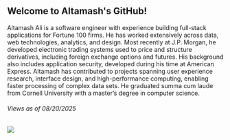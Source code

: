 ## Welcome to Altamash's GitHub!

Altamash Ali is a software engineer with experience building full-stack applications for Fortune 100 firms. He has worked extensively across data, web technologies, analytics, and design. Most recently at J.P. Morgan, he developed electronic trading systems used to price and structure derivatives, including foreign exchange options and futures. His background also includes application security, developed during his time at American Express. Altamash has contributed to projects spanning user experience research, interface design, and high-performance computing, enabling faster processing of complex data sets. He graduated summa cum laude from Cornell University with a master’s degree in computer science.

###### Views as of 08/20/2025
![](https://komarev.com/ghpvc/?username=altamashali&color=33443c&style=flat) 
